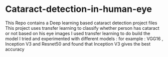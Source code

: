 # Cataract-detection-in-human-eye
This Repo contains a Deep learning based cataract detection project files
This project uses transfer learning to classify whether person has cataract or not based on his eye images
I used transfer learning to do build the model
I tried and experimented with different models : for example : VGG16 , Inception V3 and Resnet50 and found that Inception V3 gives the best accuracy

